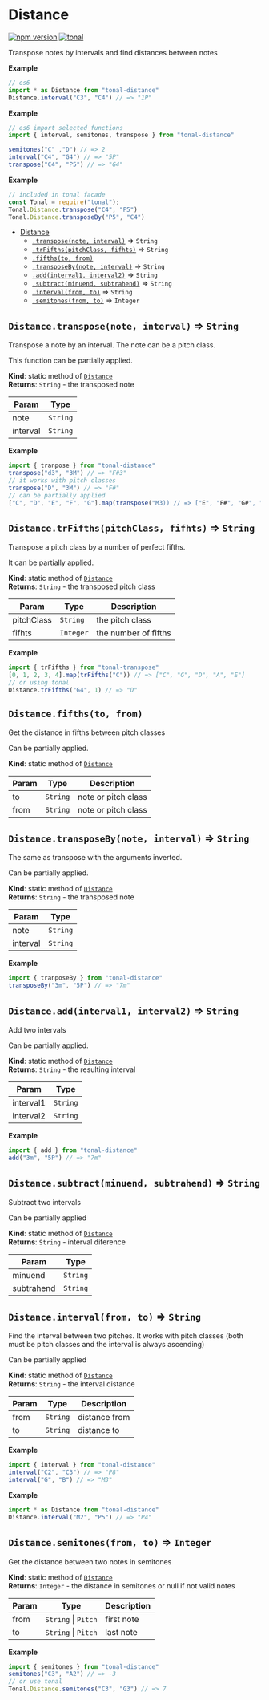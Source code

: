 <a name="module_Distance"></a>

# Distance
[![npm version](https://img.shields.io/npm/v/tonal-distance.svg)](https://www.npmjs.com/package/tonal-distance)
[![tonal](https://img.shields.io/badge/tonal-distance-yellow.svg)](https://github.com/danigb/tonal/tree/master/packages/tonal/distance)

Transpose notes by intervals and find distances between notes

**Example**  
```js
// es6
import * as Distance from "tonal-distance"
Distance.interval("C3", "C4") // => "1P"
```
**Example**  
```js
// es6 import selected functions
import { interval, semitones, transpose } from "tonal-distance"

semitones("C" ,"D") // => 2
interval("C4", "G4") // => "5P"
transpose("C4", "P5") // => "G4"
```
**Example**  
```js
// included in tonal facade
const Tonal = require("tonal");
Tonal.Distance.transpose("C4", "P5")
Tonal.Distance.transposeBy("P5", "C4")
```

* [Distance](#module_Distance)
    * [`.transpose(note, interval)`](#module_Distance.transpose) ⇒ <code>String</code>
    * [`.trFifths(pitchClass, fifhts)`](#module_Distance.trFifths) ⇒ <code>String</code>
    * [`.fifths(to, from)`](#module_Distance.fifths)
    * [`.transposeBy(note, interval)`](#module_Distance.transposeBy) ⇒ <code>String</code>
    * [`.add(interval1, interval2)`](#module_Distance.add) ⇒ <code>String</code>
    * [`.subtract(minuend, subtrahend)`](#module_Distance.subtract) ⇒ <code>String</code>
    * [`.interval(from, to)`](#module_Distance.interval) ⇒ <code>String</code>
    * [`.semitones(from, to)`](#module_Distance.semitones) ⇒ <code>Integer</code>

<a name="module_Distance.transpose"></a>

## `Distance.transpose(note, interval)` ⇒ <code>String</code>
Transpose a note by an interval. The note can be a pitch class.

This function can be partially applied.

**Kind**: static method of [<code>Distance</code>](#module_Distance)  
**Returns**: <code>String</code> - the transposed note  

| Param | Type |
| --- | --- |
| note | <code>String</code> | 
| interval | <code>String</code> | 

**Example**  
```js
import { tranpose } from "tonal-distance"
transpose("d3", "3M") // => "F#3"
// it works with pitch classes
transpose("D", "3M") // => "F#"
// can be partially applied
["C", "D", "E", "F", "G"].map(transpose("M3)) // => ["E", "F#", "G#", "A", "B"]
```
<a name="module_Distance.trFifths"></a>

## `Distance.trFifths(pitchClass, fifhts)` ⇒ <code>String</code>
Transpose a pitch class by a number of perfect fifths. 

It can be partially applied.

**Kind**: static method of [<code>Distance</code>](#module_Distance)  
**Returns**: <code>String</code> - the transposed pitch class  

| Param | Type | Description |
| --- | --- | --- |
| pitchClass | <code>String</code> | the pitch class |
| fifhts | <code>Integer</code> | the number of fifths |

**Example**  
```js
import { trFifths } from "tonal-transpose"
[0, 1, 2, 3, 4].map(trFifths("C")) // => ["C", "G", "D", "A", "E"]
// or using tonal
Distance.trFifths("G4", 1) // => "D"
```
<a name="module_Distance.fifths"></a>

## `Distance.fifths(to, from)`
Get the distance in fifths between pitch classes

Can be partially applied.

**Kind**: static method of [<code>Distance</code>](#module_Distance)  

| Param | Type | Description |
| --- | --- | --- |
| to | <code>String</code> | note or pitch class |
| from | <code>String</code> | note or pitch class |

<a name="module_Distance.transposeBy"></a>

## `Distance.transposeBy(note, interval)` ⇒ <code>String</code>
The same as transpose with the arguments inverted.

Can be partially applied.

**Kind**: static method of [<code>Distance</code>](#module_Distance)  
**Returns**: <code>String</code> - the transposed note  

| Param | Type |
| --- | --- |
| note | <code>String</code> | 
| interval | <code>String</code> | 

**Example**  
```js
import { tranposeBy } from "tonal-distance"
transposeBy("3m", "5P") // => "7m"
```
<a name="module_Distance.add"></a>

## `Distance.add(interval1, interval2)` ⇒ <code>String</code>
Add two intervals 

Can be partially applied.

**Kind**: static method of [<code>Distance</code>](#module_Distance)  
**Returns**: <code>String</code> - the resulting interval  

| Param | Type |
| --- | --- |
| interval1 | <code>String</code> | 
| interval2 | <code>String</code> | 

**Example**  
```js
import { add } from "tonal-distance"
add("3m", "5P") // => "7m"
```
<a name="module_Distance.subtract"></a>

## `Distance.subtract(minuend, subtrahend)` ⇒ <code>String</code>
Subtract two intervals

Can be partially applied

**Kind**: static method of [<code>Distance</code>](#module_Distance)  
**Returns**: <code>String</code> - interval diference  

| Param | Type |
| --- | --- |
| minuend | <code>String</code> | 
| subtrahend | <code>String</code> | 

<a name="module_Distance.interval"></a>

## `Distance.interval(from, to)` ⇒ <code>String</code>
Find the interval between two pitches. It works with pitch classes 
(both must be pitch classes and the interval is always ascending)

Can be partially applied

**Kind**: static method of [<code>Distance</code>](#module_Distance)  
**Returns**: <code>String</code> - the interval distance  

| Param | Type | Description |
| --- | --- | --- |
| from | <code>String</code> | distance from |
| to | <code>String</code> | distance to |

**Example**  
```js
import { interval } from "tonal-distance"
interval("C2", "C3") // => "P8"
interval("G", "B") // => "M3"
```
**Example**  
```js
import * as Distance from "tonal-distance"
Distance.interval("M2", "P5") // => "P4"
```
<a name="module_Distance.semitones"></a>

## `Distance.semitones(from, to)` ⇒ <code>Integer</code>
Get the distance between two notes in semitones

**Kind**: static method of [<code>Distance</code>](#module_Distance)  
**Returns**: <code>Integer</code> - the distance in semitones or null if not valid notes  

| Param | Type | Description |
| --- | --- | --- |
| from | <code>String</code> \| <code>Pitch</code> | first note |
| to | <code>String</code> \| <code>Pitch</code> | last note |

**Example**  
```js
import { semitones } from "tonal-distance"
semitones("C3", "A2") // => -3
// or use tonal
Tonal.Distance.semitones("C3", "G3") // => 7
```

